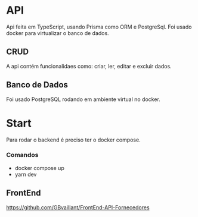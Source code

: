 # API
Api feita em TypeScript, usando Prisma como ORM e PostgreSql. Foi usado docker para virtualizar o banco de dados.

## CRUD
A api contém funcionalidaes como: criar, ler, editar e excluir dados.

## Banco de Dados
Foi usado PostgreSQL rodando em ambiente virtual no docker.

# Start
Para rodar o backend é preciso ter o docker compose.
### Comandos
+ docker compose up
+ yarn dev

## FrontEnd
https://github.com/GBvaillant/FrontEnd-API-Fornecedores
